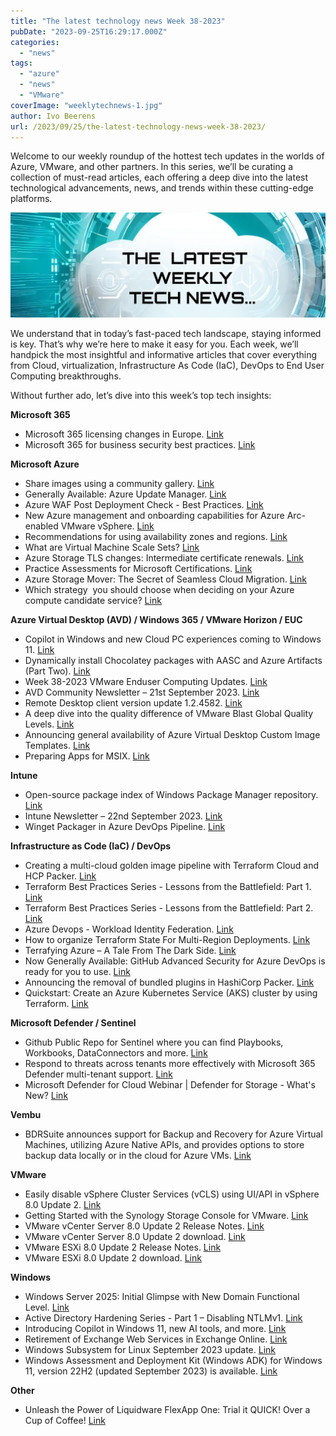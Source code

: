 ```yaml
---
title: "The latest technology news Week 38-2023"
pubDate: "2023-09-25T16:29:17.000Z"
categories: 
  - "news"
tags: 
  - "azure"
  - "news"
  - "VMware"
coverImage: "weeklytechnews-1.jpg"
author: Ivo Beerens
url: /2023/09/25/the-latest-technology-news-week-38-2023/
---
```


Welcome to our weekly roundup of the hottest tech updates in the worlds of Azure, VMware, and other partners. In this series, we’ll be curating a collection of must-read articles, each offering a deep dive into the latest technological advancements, news, and trends within these cutting-edge platforms.

![newsletter](images/weeklytechnews-1.jpg)

We understand that in today’s fast-paced tech landscape, staying informed is key. That’s why we’re here to make it easy for you. Each week, we’ll handpick the most insightful and informative articles that cover everything from Cloud, virtualization, Infrastructure As Code (IaC), DevOps to End User Computing breakthroughs.

Without further ado, let’s dive into this week’s top tech insights:

**Microsoft 365**

- Microsoft 365 licensing changes in Europe. [Link](https://ms365news.com/home/f/microsoft-365-licensing-changes-in-europe)
- Microsoft 365 for business security best practices. [Link](https://learn.microsoft.com/en-us/microsoft-365/business-premium/secure-your-business-data?view=o365-worldwide)

**Microsoft Azure**

- Share images using a community gallery. [Link](https://learn.microsoft.com/en-us/azure/virtual-machines/share-gallery-community?tabs=cli)
- Generally Available: Azure Update Manager. [Link](https://techcommunity.microsoft.com/t5/azure-governance-and-management/generally-available-azure-update-manager/ba-p/3928878?WT.mc_id=modinfra-0000-thmaure)
- Azure WAF Post Deployment Check - Best Practices. [Link](https://techcommunity.microsoft.com/t5/azure-network-security-blog/azure-waf-post-deployment-check-best-practices/ba-p/3932724)
- New Azure management and onboarding capabilities for Azure Arc-enabled VMware vSphere. [Link](https://techcommunity.microsoft.com/t5/azure-arc-blog/new-azure-management-and-onboarding-capabilities-for-azure-arc/ba-p/3902835)
- Recommendations for using availability zones and regions. [Link](https://learn.microsoft.com/en-us/azure/well-architected/resiliency/regions-availability-zones)
- What are Virtual Machine Scale Sets? [Link](https://learn.microsoft.com/en-us/azure/virtual-machine-scale-sets/overview)
- Azure Storage TLS changes: Intermediate certificate renewals. [Link](https://techcommunity.microsoft.com/t5/azure-storage-blog/azure-storage-tls-changes-intermediate-certificate-renewals/ba-p/3929149?WT.mc_id=DT-MVP-5001664)
- Practice Assessments for Microsoft Certifications. [Link](https://learn.microsoft.com/en-us/credentials/certifications/practice-assessments-for-microsoft-certifications)
- Azure Storage Mover: The Secret of Seamless Cloud Migration. [Link](https://youtu.be/22FxyVN4l6c?si=c6PDe3SKud6Q0t1N)
- Which strategy  you should choose when deciding on your Azure compute candidate service? [Link](https://www.linkedin.com/posts/elkhanyusubov_az900-az104-az305-activity-7108280253260652544-6jeA/)

**Azure Virtual Desktop (AVD) / Windows 365 / VMware Horizon / EUC**

- Copilot in Windows and new Cloud PC experiences coming to Windows 11. [Link](https://techcommunity.microsoft.com/t5/windows-it-pro-blog/copilot-in-windows-and-new-cloud-pc-experiences-coming-to/ba-p/3933653)
- Dynamically install Chocolatey packages with AASC and Azure Artifacts (Part Two). [Link](https://medium.com/@gijsreijn/dynamically-install-chocolatey-packages-with-aasc-and-azure-artifacts-part-two-4b1afa05c85c)
- Week 38-2023 VMware Enduser Computing Updates. [Link](https://juliuslienemann.wordpress.com/2023/09/22/week-38-2023-VMware-enduser-computing-updates/)
- AVD Community Newsletter – 21st September 2023. [Link](https://avdcommunity.com/avd-community-newsletter-21st-september-2023/)
- Remote Desktop client version update 1.2.4582. [Link](https://learn.microsoft.com/en-us/azure/virtual-desktop/whats-new-client-windows)
- A deep dive into the quality difference of VMware Blast Global Quality Levels. [Link](https://www.go-euc.com/a-deep-dive-into-the-quality-difference-of-VMware-blast-global-quality-levels/)
- Announcing general availability of Azure Virtual Desktop Custom Image Templates. [Link](https://techcommunity.microsoft.com/t5/azure-virtual-desktop-blog/announcing-general-availability-of-azure-virtual-desktop-custom/ba-p/3909907)
- Preparing Apps for MSIX. [Link](https://www.rimo3.com/eucexpert)

**Intune**

- Open-source package index of Windows Package Manager repository. [Link](https://github.com/svrooij/winget-pkgs-index/)
- Intune Newsletter – 22nd September 2023. [Link](https://andrewstaylor.com/2023/09/22/intune-newsletter-22nd-september-2023/)
- Winget Packager in Azure DevOps Pipeline. [Link](https://www.nielskok.tech/intune/winget-packager-in-azure-devops-pipeline/)

**Infrastructure as Code (IaC) / DevOps**

- Creating a multi-cloud golden image pipeline with Terraform Cloud and HCP Packer. [Link](https://www.hashicorp.com/blog/multicloud-golden-image-pipeline-terraform-cloud-hcp-packer)
- Terraform Best Practices Series - Lessons from the Battlefield: Part 1. [Link](https://blog.coderco.io/p/terraform-best-practices-series-lessons)
- Terraform Best Practices Series - Lessons from the Battlefield: Part 2. [Link](https://blog.coderco.io/p/terraform-best-practices-series-lessons-0cd)
- Azure Devops - Workload Identity Federation. [Link](https://github.com/nnellans/ado-pipelines-guide/tree/main/oidc)
- How to organize Terraform State For Multi-Region Deployments. [Link](https://www.youtube.com/watch?v=y68Ljuv8rU4)
- Terrafying Azure – A Tale From The Dark Side. [Link](https://aidanfinn.com/?p=22990)
- Now Generally Available: GitHub Advanced Security for Azure DevOps is ready for you to use. [Link](https://devblogs.microsoft.com/devops/now-generally-available-github-advanced-security-for-azure-devops-is-ready-for-you-to-use/)
- Announcing the removal of bundled plugins in HashiCorp Packer. [Link](https://www.hashicorp.com/blog/announcing-the-removal-of-bundled-plugins-in-hashicorp-packer)
- Quickstart: Create an Azure Kubernetes Service (AKS) cluster by using Terraform. [Link](https://learn.microsoft.com/en-us/azure/aks/learn/quick-kubernetes-deploy-terraform?tabs=azure-cli)

**Microsoft Defender / Sentinel**

- Github Public Repo for Sentinel where you can find Playbooks, Workbooks, DataConnectors and more. [Link](https://github.com/Azure/Azure-Sentinel/tree/master)
- Respond to threats across tenants more effectively with Microsoft 365 Defender multi-tenant support. [Link](https://techcommunity.microsoft.com/t5/microsoft-365-defender-blog/respond-to-threats-across-tenants-more-effectively-with/ba-p/3901174)
- Microsoft Defender for Cloud Webinar | Defender for Storage - What's New? [Link](https://www.youtube.com/watch?v=wuh4uf8v7bM)

**Vembu**

- BDRSuite announces support for Backup and Recovery for Azure Virtual Machines, utilizing Azure Native APIs, and provides options to store backup data locally or in the cloud for Azure VMs. [Link](https://www.bdrsuite.com/azure-vm-backup/)

**VMware**

- Easily disable vSphere Cluster Services (vCLS) using UI/API in vSphere 8.0 Update 2. [Link](https://williamlam.com/2023/09/easily-disable-vSphere-cluster-services-vcls-using-ui-api-in-vSphere-8-0-update-2.html)
- Getting Started with the Synology Storage Console for VMware. [Link](https://www.stevenbright.com/2023/09/getting-started-synology-storage-console-for-VMware/)
- VMware vCenter Server 8.0 Update 2 Release Notes. [Link](https://docs.VMware.com/en/VMware-vSphere/8.0/rn/vSphere-vcenter-server-802-release-notes/index.html)
- VMware vCenter Server 8.0 Update 2 download. [Link](https://customerconnect.VMware.com/downloads/details?downloadGroup=VC80U2&productId=1345&rPId=110105)
- VMware ESXi 8.0 Update 2 Release Notes. [Link](https://docs.VMware.com/en/VMware-vSphere/8.0/rn/vSphere-esxi-802-release-notes/index.html)
- VMware ESXi 8.0 Update 2 download. [Link](https://customerconnect.VMware.com/downloads/details?downloadGroup=ESXI80U2&productId=1345&rPId=110105)

**Windows**

- Windows Server 2025: Initial Glimpse with New Domain Functional Level. [Link](https://www.virtualizationhowto.com/2023/09/windows-server-2025-initial-glimpse-with-new-domain-functional-level/)
- Active Directory Hardening Series - Part 1 – Disabling NTLMv1. [Link](https://techcommunity.microsoft.com/t5/core-infrastructure-and-security/active-directory-hardening-series-part-1-disabling-ntlmv1/ba-p/3934787?WT.mc_id=DT-MVP-5001664)
- Introducing Copilot in Windows 11, new AI tools, and more. [Link](https://www.youtube.com/watch?v=5rEZGSFgZVY&t=7s)
- Retirement of Exchange Web Services in Exchange Online. [Link](https://techcommunity.microsoft.com/t5/exchange-team-blog/retirement-of-exchange-web-services-in-exchange-online/ba-p/3924440)
- Windows Subsystem for Linux September 2023 update. [Link](https://devblogs.microsoft.com/commandline/windows-subsystem-for-linux-september-2023-update/)
- Windows Assessment and Deployment Kit (Windows ADK) for Windows 11, version 22H2 (updated September 2023) is available. [Link](https://learn.microsoft.com/en-us/windows-hardware/get-started/adk-install)

**Other**

- Unleash the Power of Liquidware FlexApp One: Trial it QUICK! Over a Cup of Coffee! [Link](https://blog.liquidware.com/2023/09/22/unleash-the-power-of-liquidware-flexapp-one-trial-it-quick-over-a-cup-of-coffee/)